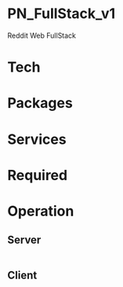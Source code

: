 # PN_FullStack_v1
Reddit Web FullStack

# Tech
# Packages
# Services
# Required
# Operation
## Server
```bash
```
## Client
```bash
```
